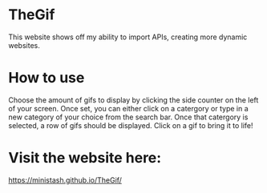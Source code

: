 # TheGif
This website shows off my ability to import APIs, creating more dynamic websites.

# How to use
Choose the amount of gifs to display by clicking the side counter on the left of your screen. Once set, you can either click on a catergory or type in a new category of your choice from the search bar. Once that catergory is selected, a row of gifs should be displayed. Click on a gif to bring it to life!

# Visit the website here:
https://ministash.github.io/TheGif/
